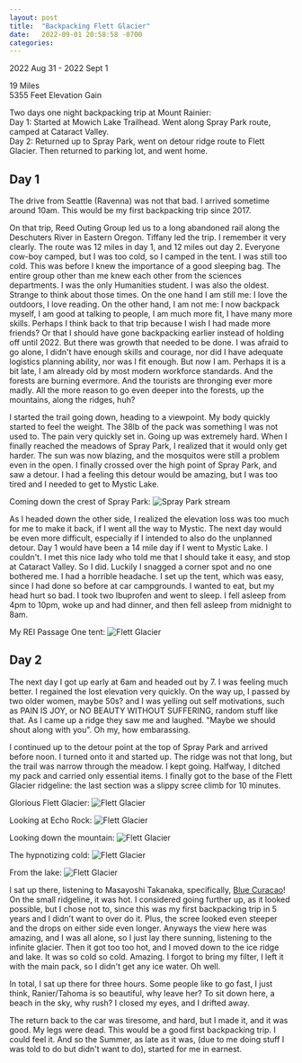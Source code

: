 ```yaml
---
layout: post
title:  "Backpacking Flett Glacier"
date:   2022-09-01 20:58:58 -0700
categories: 
---
```

2022 Aug 31 - 2022 Sept 1

19 Miles  
5355 Feet Elevation Gain

Two days one night backpacking trip at Mount Rainier:  
Day 1: Started at Mowich Lake Trailhead. Went along Spray Park route, camped at Cataract Valley.  
Day 2: Returned up to Spray Park, went on detour ridge route to Flett Glacier. Then returned to parking lot, and went home. 

## Day 1
The drive from Seattle (Ravenna) was not that bad. I arrived sometime around 10am. This would be my first backpacking trip since 2017. 

On that trip, Reed Outing Group led us to a long abandoned rail along the Deschuters River in Eastern Oregon. Tiffany led the trip. I remember it very clearly. The route was 12 miles in day 1, and 12 miles out day 2. Everyone cow-boy camped, but I was too cold, so I camped in the tent. I was still too cold. This was before I knew the importance of a good sleeping bag. The entire group other than me knew each other from the sciences departments. I was the only Humanities student. I was also the oldest. Strange to think about those times. On the one hand I am still me: I love the outdoors, I love reading. On the other hand, I am not me: I now backpack myself, I am good at talking to people, I am much more fit, I have many more skills. Perhaps I think back to that trip because I wish I had made more friends? Or that I should have gone backpacking earlier instead of holding off until 2022. But there was growth that needed to be done. I was afraid to go alone, I didn't have enough skills and courage, nor did I have adequate logistics planning ability, nor was I fit enough. But now I am. Perhaps it is a bit late, I am already old by most modern workforce standards. And the forests are burning evermore. And the tourists are thronging ever more madly. All the more reason to go even deeper into the forests, up the mountains, along the ridges, huh? 

I started the trail going down, heading to a viewpoint. My body quickly started to feel the weight. The 38lb of the pack was something I was not used to. The pain very quickly set in. Going up was extremely hard. When I finally reached the meadows of Spray Park, I realized that it would only get harder. The sun was now blazing, and the mosquitos were still a problem even in the open. I finally crossed over the high point of Spray Park, and saw a detour. I had a feeling this detour would be amazing, but I was too tired and I needed to get to Mystic Lake. 

Coming down the crest of Spray Park: ![Spray Park stream](/assets/IMG_2292.jpg)

As I headed down the other side, I realized the elevation loss was too much for me to make it back, if I went all the way to Mystic. The next day would be even more difficult, especially if I intended to also do the unplanned detour. Day 1 would have been a 14 mile day if I went to Mystic Lake. I couldn't. I met this nice lady who told me that I should take it easy, and stop at Cataract Valley. So I did. Luckily I snagged a corner spot and no one bothered me. I had a horrible headache. I set up the tent, which was easy, since I had done so before at car campgrounds. I wanted to eat, but my head hurt so bad. I took two Ibuprofen and went to sleep. I fell asleep from 4pm to 10pm, woke up and had dinner, and then fell asleep from midnight to 8am. 

My REI Passage One tent: ![Flett Glacier](/assets/IMG_2310.jpg)

## Day 2
The next day I got up early at 6am and headed out by 7. I was feeling much better. I regained the lost elevation very quickly. On the way up, I passed by two older women, maybe 50s? and I was yelling out self motivations, such as PAIN IS JOY, or NO BEAUTY WITHOUT SUFFERING, random stuff like that. As I came up a ridge they saw me and laughed. "Maybe we should shout along with you". Oh my, how embarassing. 

I continued up to the detour point at the top of Spray Park and arrived before noon. I turned onto it and started up. The ridge was not that long, but the trail was narrow through the meadow. I kept going. Halfway, I ditched my pack and carried only essential items. I finally got to the base of the Flett Glacier ridgeline: the last section was a slippy scree climb for 10 minutes. 

Glorious Flett Glacier:
![Flett Glacier](/assets/IMG_2398.jpg)

Looking at Echo Rock:
![Flett Glacier](/assets/IMG_2403.jpg)

Looking down the mountain:
![Flett Glacier](/assets/IMG_2401.jpg)

The hypnotizing cold:
![Flett Glacier](/assets/IMG_2435.jpg)

From the lake:
![Flett Glacier](/assets/signal-2022-10-25-000820_003.jpeg)

I sat up there, listening to Masayoshi Takanaka, specifically, [Blue Curacao](https://www.youtube.com/watch?v=XhpCtqxttuU)! On the small ridgeline, it was hot. I considered going further up, as it looked possible, but I chose not to, since this was my first backpacking trip in 5 years and I didn't want to over do it. Plus, the scree looked even steeper and the drops on either side even longer. Anyways the view here was amazing, and I was all alone, so I just lay there sunning, listening to the infinite glacier. Then it got too too hot, and I moved down to the ice ridge and lake. It was so cold so cold. Amazing. I forgot to bring my filter, I left it with the main pack, so I didn't get any ice water. Oh well. 

In total, I sat up there for three hours. Some people like to go fast, I just think, Ranier/Tahoma is so beautiful, why leave her? To sit down here, a beach in the sky, why rush? I closed my eyes, and I drifted away. 

The return back to the car was tiresome, and hard, but I made it, and it was good. My legs were dead. This would be a good first backpacking trip. I could feel it. And so the Summer, as late as it was, (due to me doing stuff I was told to do but didn't want to do), started for me in earnest. 




